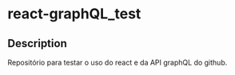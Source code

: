 # react-graphQL_test
## Description
Repositório para testar o uso do react e da API graphQL do github.
